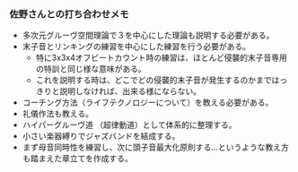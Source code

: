 
### 佐野さんとの打ち合わせメモ

- 多次元グルーヴ空間理論で３を中心にした理論も説明する必要がある。
- 末子音とリンキングの練習を中心にした練習を行う必要がある。
  - 特に3x3x4オフビートカウント時の練習は、ほとんど侵襲的末子音専用の特訓と同じ様な意味がある。
  - これを説明する時は、どこでどの侵襲的末子音が発生するのかまではっきりと説明しなければ、出来る様にならない。
- コーチング方法（ライフテクノロジーについて）を教える必要がある。
- 礼儀作法も教える。
- ハイパーグルーヴ道 （超律動道）として体系的に整理する。
- 小さい楽器縛りでジャズバンドを結成する。
- まず母音同時性を練習し、次に頭子音最大化原則する…というような教え方も踏まえた章立てを作成する。



